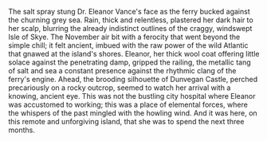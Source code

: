 The salt spray stung Dr. Eleanor Vance's face as the ferry bucked against the churning grey sea.  Rain, thick and relentless, plastered her dark hair to her scalp, blurring the already indistinct outlines of the craggy, windswept Isle of Skye.  The November air bit with a ferocity that went beyond the simple chill; it felt ancient, imbued with the raw power of the wild Atlantic that gnawed at the island's shores.  Eleanor, her thick wool coat offering little solace against the penetrating damp, gripped the railing, the metallic tang of salt and sea a constant presence against the rhythmic clang of the ferry's engine.  Ahead, the brooding silhouette of Dunvegan Castle, perched precariously on a rocky outcrop, seemed to watch her arrival with a knowing, ancient eye.  This was not the bustling city hospital where Eleanor was accustomed to working; this was a place of elemental forces, where the whispers of the past mingled with the howling wind.  And it was here, on this remote and unforgiving island, that she was to spend the next three months.
